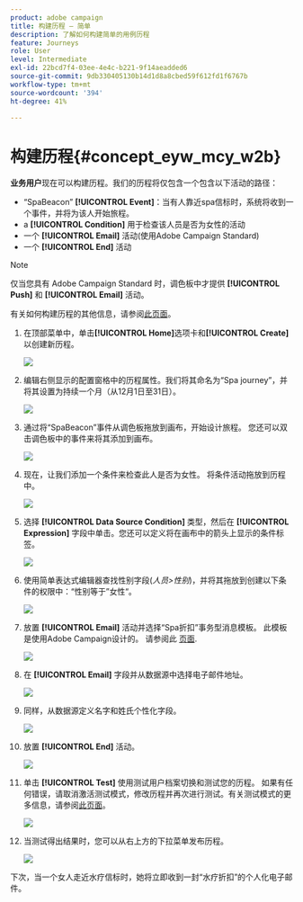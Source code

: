 ```yaml
---
product: adobe campaign
title: 构建历程 — 简单
description: 了解如何构建简单的用例历程
feature: Journeys
role: User
level: Intermediate
exl-id: 22bcd7f4-03ee-4e4c-b221-9f14aeadded6
source-git-commit: 9db330405130b14d1d8a8cbed59f612fd1f6767b
workflow-type: tm+mt
source-wordcount: '394'
ht-degree: 41%

---
```


# 构建历程{#concept_eyw_mcy_w2b}

**业务用户**&#x200B;现在可以构建历程。我们的历程将仅包含一个包含以下活动的路径：

* “SpaBeacon” **[!UICONTROL Event]**：当有人靠近spa信标时，系统将收到一个事件，并将为该人开始旅程。
* a **[!UICONTROL Condition]** 用于检查该人员是否为女性的活动
* 一个 **[!UICONTROL Email]** 活动(使用Adobe Campaign Standard)
* 一个 **[!UICONTROL End]** 活动

>[!NOTE]
>
>仅当您具有 Adobe Campaign Standard 时，调色板中才提供 **[!UICONTROL Push]** 和 **[!UICONTROL Email]** 活动。

有关如何构建历程的其他信息，请参阅[此页面](../building-journeys/journey.md)。

1. 在顶部菜单中，单击&#x200B;**[!UICONTROL Home]**&#x200B;选项卡和&#x200B;**[!UICONTROL Create]**&#x200B;以创建新历程。

   ![](../assets/journey31.png)

1. 编辑右侧显示的配置窗格中的历程属性。我们将其命名为“Spa journey”，并将其设置为持续一个月（从12月1日至31日）。

   ![](../assets/journeyuc1_8.png)

1. 通过将“SpaBeacon”事件从调色板拖放到画布，开始设计旅程。 您还可以双击调色板中的事件来将其添加到画布。

   ![](../assets/journeyuc1_9.png)

1. 现在，让我们添加一个条件来检查此人是否为女性。 将条件活动拖放到历程中。

   ![](../assets/journeyuc1_10.png)

1. 选择 **[!UICONTROL Data Source Condition]** 类型，然后在 **[!UICONTROL Expression]** 字段中单击。您还可以定义将在画布中的箭头上显示的条件标签。

   ![](../assets/journeyuc1_11.png)

1. 使用简单表达式编辑器查找性别字段(_人员>性别_)，并将其拖放到创建以下条件的权限中：“性别等于”女性“。

   ![](../assets/journeyuc1_12.png)

1. 放置 **[!UICONTROL Email]** 活动并选择“Spa折扣”事务型消息模板。 此模板是使用Adobe Campaign设计的。 请参阅此 [页面](https://experienceleague.adobe.com/docs/campaign-standard/using/communication-channels/transactional-messaging/getting-started-with-transactional-msg.html?lang=zh-Hans).

   ![](../assets/journeyuc1_13.png)

1. 在 **[!UICONTROL Email]** 字段并从数据源中选择电子邮件地址。

   ![](../assets/journeyuc1_14.png)

1. 同样，从数据源定义名字和姓氏个性化字段。

   ![](../assets/journeyuc1_15.png)

1. 放置 **[!UICONTROL End]** 活动。

   ![](../assets/journeyuc1_17.png)

1. 单击 **[!UICONTROL Test]** 使用测试用户档案切换和测试您的历程。 如果有任何错误，请取消激活测试模式，修改历程并再次进行测试。有关测试模式的更多信息，请参阅[此页面](../building-journeys/testing-the-journey.md)。

   ![](../assets/journeyuc1_18bis.png)

1. 当测试得出结果时，您可以从右上方的下拉菜单发布历程。

   ![](../assets/journeyuc1_18.png)

下次，当一个女人走近水疗信标时，她将立即收到一封“水疗折扣”的个人化电子邮件。
